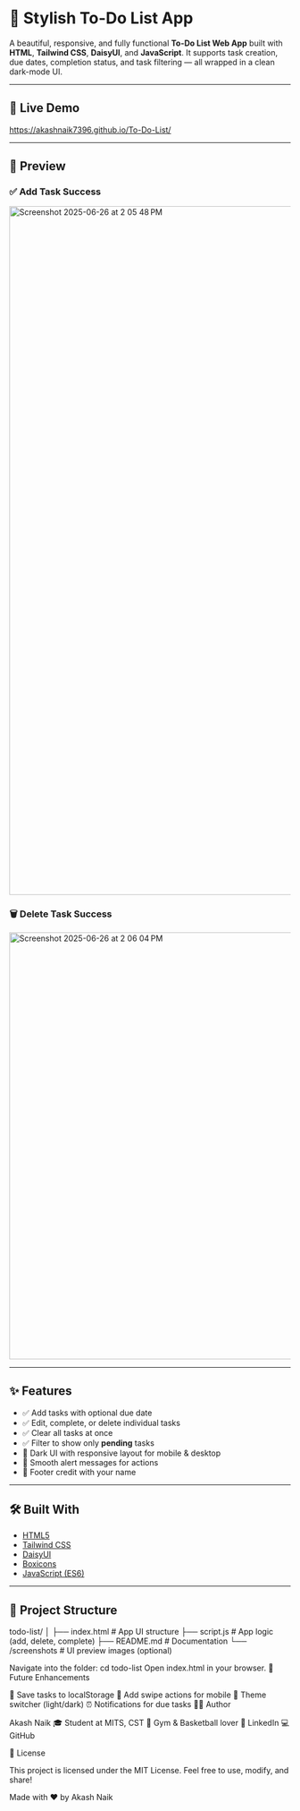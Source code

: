 # 📝 Stylish To-Do List App

A beautiful, responsive, and fully functional **To-Do List Web App** built with **HTML**, **Tailwind CSS**, **DaisyUI**, and **JavaScript**. It supports task creation, due dates, completion status, and task filtering — all wrapped in a clean dark-mode UI.

---

## 🔗 Live Demo
https://akashnaik7396.github.io/To-Do-List/




---

## 📸 Preview

### ✅ Add Task Success
<img width="1231" alt="Screenshot 2025-06-26 at 2 05 48 PM" src="https://github.com/user-attachments/assets/a4fe5c3b-920d-4c5f-bf79-2e6e2877e1f2" />


### 🗑 Delete Task Success
<img width="763" alt="Screenshot 2025-06-26 at 2 06 04 PM" src="https://github.com/user-attachments/assets/d4c05cc6-8b73-4de3-8490-5eff25508d89" />


---

## ✨ Features

- ✅ Add tasks with optional due date
- ✅ Edit, complete, or delete individual tasks
- ✅ Clear all tasks at once
- ✅ Filter to show only **pending** tasks
- 🌙 Dark UI with responsive layout for mobile & desktop
- 💬 Smooth alert messages for actions
- 💖 Footer credit with your name

---

## 🛠 Built With

- [HTML5](https://developer.mozilla.org/en-US/docs/Web/Guide/HTML/HTML5)
- [Tailwind CSS](https://tailwindcss.com/)
- [DaisyUI](https://daisyui.com/)
- [Boxicons](https://boxicons.com/)
- [JavaScript (ES6)](https://developer.mozilla.org/en-US/docs/Web/JavaScript)

---

## 📂 Project Structure

todo-list/
│
├── index.html # App UI structure
├── script.js # App logic (add, delete, complete)
├── README.md # Documentation
└── /screenshots # UI preview images (optional)


Navigate into the folder:
cd todo-list
Open index.html in your browser.
📌 Future Enhancements

💾 Save tasks to localStorage
📱 Add swipe actions for mobile
🎨 Theme switcher (light/dark)
⏰ Notifications for due tasks
🙋‍♂️ Author

Akash Naik
🎓 Student at MITS, CST
🏀 Gym & Basketball lover
💼 LinkedIn
💻 GitHub

📄 License

This project is licensed under the MIT License.
Feel free to use, modify, and share!

Made with ❤️ by Akash Naik
